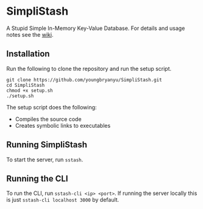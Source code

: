 # SimpliStash
A Stupid Simple In-Memory Key-Value Database. For details and usage notes see the [wiki](https://github.com/youngbryanyu/SimpliStash/wiki).

## Installation
Run the following to clone the repository and run the setup script. 
```
git clone https://github.com/youngbryanyu/SimpliStash.git
cd SimpliStash
chmod +x setup.sh
./setup.sh
```

The setup script does the following:
- Compiles the source code
- Creates symbolic links to executables

## Running SimpliStash
To start the server, run `sstash`.

## Running the CLI
To run the CLI, run `sstash-cli <ip> <port>`. If running the server locally this is just `sstash-cli localhost 3000` by default.
